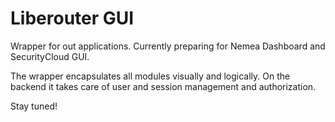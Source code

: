 # Liberouter GUI

Wrapper for out applications. Currently preparing for Nemea Dashboard and SecurityCloud GUI.

The wrapper encapsulates all modules visually and logically. On the backend it takes care of user and session management and authorization.

Stay tuned!
